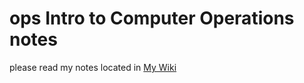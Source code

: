 # ops Intro to Computer Operations notes

please read my notes located in [My Wiki](https://github.com/zeroknightdx/Intro-to-Computer-Operations-notes)
